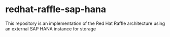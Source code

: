 # redhat-raffle-sap-hana
This repository is an implementation of the Red Hat Raffle architecture using an external SAP HANA instance for storage
